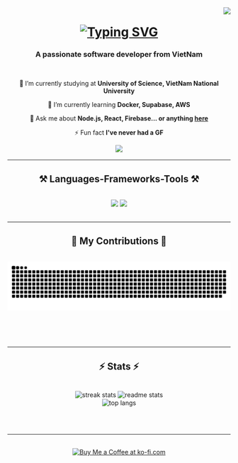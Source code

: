 <img align="right" src="https://camo.githubusercontent.com/cd2506fcb1a3f6a4b4fe63fe94e8ac6f5d912350c9e2784897c3bc6d28aff7a5/68747470733a2f2f696d672e736869656c64732e696f2f62616467652f5669736974732d31383939362d626c7565" />

<h1 align="center">
   <a href="https://git.io/typing-svg"><img src="https://readme-typing-svg.herokuapp.com?font=Fira+Code&duration=3000&pause=300&color=0076F7&background=FF804C00&center=true&vCenter=true&width=435&lines=WELCOME+!!!;I'm+Nguyen+Anh%2C+a+Programmer" alt="Typing SVG" /></a>
</h1>

<h3 align="center">A passionate software developer from VietNam</h3>

<br/>

<div align="center">
 
 🔭 I’m currently studying at **University of Science, VietNam National University**
 
 🌱 I’m currently learning **Docker, Supabase, AWS**

💬 Ask me about **Node.js, React, Firebase... or anything [here](https://github.com/asdata448/asdata448/issues)**

⚡ Fun fact **I've never had a GF**

 </div>
 
<div align="center"> 
  <a href="mailto:tameanhanh@gmail.com">
    <img src="https://img.shields.io/badge/Gmail-333333?style=for-the-badge&logo=gmail&logoColor=red" />
  </a>
</div>

 <hr/>
 
<h2 align="center">⚒️ Languages-Frameworks-Tools ⚒️</h2>
<br/>
<div align="center">
    <img src="https://skillicons.dev/icons?i=react,bootstrap,mui,html,css,vscode,github,figma,tailwind,git,r" />
    <img src="https://skillicons.dev/icons?i=nodejs,python,javascript,typescript,express,firebase,mongodb,c,java,nextjs,mysql,flask" /><br>
</div>

<br/>
<hr/>

<div align="center">
  <h2>🐍 My Contributions 🐍</h2>
  <br>
  <img alt="snake eating my contributions" src="https://raw.githubusercontent.com/salesp07/salesp07/output/github-contribution-grid-snake.svg" />
  
  <br/><br/><br/>
</div>

<hr/>

<h2 align="center">⚡ Stats ⚡</h2>
<br>
<div align=center>
  <img width=390 src="https://github-readme-streak-stats-salesp07.vercel.app/?user=salesp07&count_private=true&theme=react&border_radius=10" alt="streak stats"/>
  <img width=390 src="https://github-readme-stats-salesp07.vercel.app/api?username=salesp07&count_private=true&show_icons=true&theme=react&rank_icon=github&border_radius=10" alt="readme stats" />
  <br/>
  <img width=325 align="center" src="https://github-readme-stats-salesp07.vercel.app/api/top-langs/?username=salesp07&hide=HTML&langs_count=8&layout=compact&theme=react&border_radius=10&size_weight=0.5&count_weight=0.5&exclude_repo=github-readme-stats" alt="top langs" />
</div>

<br/><br/>

<hr/>

<br/>

<div align="center">
<a href='https://www.facebook.com/nguyen.anh.192800' target='_blank'><img height='64' style='border:0px;height:64px;' src='https://www.facebook.com/nguyen.anh.192800' border='0' alt='Buy Me a Coffee at ko-fi.com' /></a>
</div>

<br/>
